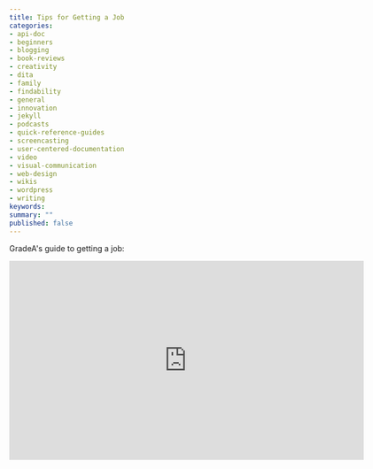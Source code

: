 ```yaml
---
title: Tips for Getting a Job
categories:
- api-doc
- beginners
- blogging
- book-reviews
- creativity
- dita
- family
- findability
- general
- innovation
- jekyll
- podcasts
- quick-reference-guides
- screencasting
- user-centered-documentation
- video
- visual-communication
- web-design
- wikis
- wordpress
- writing
keywords: 
summary: ""
published: false
---
```


GradeA's guide to getting a job:

<iframe width="640" height="360" src="https://www.youtube.com/embed/2W0WsdLobq8?list=PLwRJsuT8VJEqLue4dcl9XC7dY_IUr9O_b" frameborder="0" allowfullscreen></iframe>
